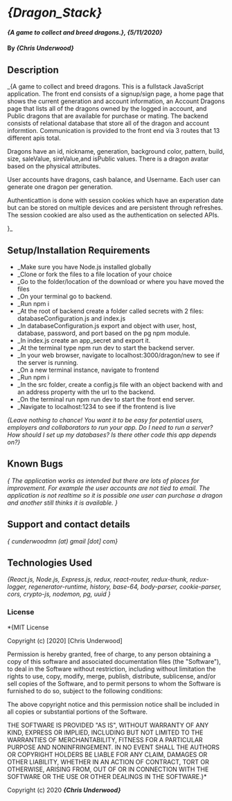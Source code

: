 
# _{Dragon_Stack}_

#### _{A game to collect and breed dragons.}, {5/11/2020}_

#### By _**{Chris Underwood}**_

## Description

_{A game to collect and breed dragons. This is a fullstack JavaScript application. The front end consists of a signup/sign page, a home page that shows the current generation and account information, an Account Dragons page that lists all of the dragons owned by the logged in account, and Public dragons that are available for purchase or mating. The backend consists of relational database that store all of the dragon and account informtion. Communication is provided to the front end via 3 routes that 13 different apis total.

Dragons have an id, nickname, generation, background color, pattern, build, size, saleValue, sireValue,and isPublic values. There is a dragon avatar based on the physical attributes.

User accounts have dragons, cash balance, and Username. Each user can generate one dragon per generation.

Authenticattion is done with session cookies which have an experation date but can be stored on multiple devices and are persistent through refreshes. The session cookied are also used as the authentication on selected APIs.

}_

## Setup/Installation Requirements

* _Make sure you have Node.js installed globally
* _Clone or fork the files to a file location of your choice
* _Go to the folder/location of the download or where you have moved the files
* _On your terminal go to backend.
* _Run npm i
* _At the root of backend create a folder called secrets with 2 files: databaseConfiguration.js and index.js
* _In databaseConfiguration.js export and object with user, host, database, password, and port based on the pg npm module.
* _In index.js create an app_secret and export it.
* _At the terminal type npm run dev to start the backend server.
* _In your web browser, navigate to localhost:3000/dragon/new to see if the server is running.
* _On a new terminal instance, navigate to frontend
* _Run npm i
* _In the src folder, create a config.js file with an object backend with and an address property with the url to the backend.
* _On the terminal run npm run dev to start the front end server.
* _Navigate to localhost:1234 to see if the frontend is live

_{Leave nothing to chance! You want it to be easy for potential users, employers and collaborators to run your app. Do I need to run a server? How should I set up my databases? Is there other code this app depends on?}_

## Known Bugs

_{
  The application works as intended but there are lots of places for improvement. For example the user accounts are not tied to email. The application is not realtime so it is possible one user can purchase a dragon and another still thinks it is available.
}_

## Support and contact details

_{ cunderwoodmn (at) gmail [dot] com}_

## Technologies Used

_{React.js, Node.js, Express.js, redux, react-router, redux-thunk, redux-logger, regenerator-runtime, history, base-64, body-parser, cookie-parser, cors, crypto-js, nodemon, pg, uuid }_

### License

*{MIT License

Copyright (c) [2020] [Chris Underwood]

Permission is hereby granted, free of charge, to any person obtaining a copy of this software and associated documentation files (the "Software"), to deal in the Software without restriction, including without limitation the rights to use, copy, modify, merge, publish, distribute, sublicense, and/or sell copies of the Software, and to permit persons to whom the Software is furnished to do so, subject to the following conditions:

The above copyright notice and this permission notice shall be included in all copies or substantial portions of the Software.

THE SOFTWARE IS PROVIDED "AS IS", WITHOUT WARRANTY OF ANY KIND, EXPRESS OR IMPLIED, INCLUDING BUT NOT LIMITED TO THE WARRANTIES OF MERCHANTABILITY, FITNESS FOR A PARTICULAR PURPOSE AND NONINFRINGEMENT. IN NO EVENT SHALL THE AUTHORS OR COPYRIGHT HOLDERS BE LIABLE FOR ANY CLAIM, DAMAGES OR OTHER LIABILITY, WHETHER IN AN ACTION OF CONTRACT, TORT OR OTHERWISE, ARISING FROM, OUT OF OR IN CONNECTION WITH THE SOFTWARE OR THE USE OR OTHER DEALINGS IN THE SOFTWARE.}*

Copyright (c) 2020 **_{Chris Underwood}_**
